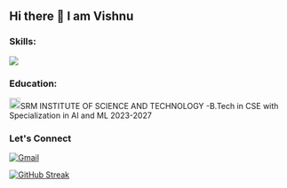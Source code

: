 ## Hi there 👋 I am Vishnu

<h3 align="left">Skills:</h3>
<img src="https://skillicons.dev/icons?i=html,css,js,c,cpp,figma,linux,java,mongodb,mysql," />

<h3 align="left">Education:</h3>
<img src="https://scet.berkeley.edu/wp-content/uploads/8.-SRM-Logo-300x300.png" width="20"/>SRM INSTITUTE OF SCIENCE AND TECHNOLOGY -B.Tech in CSE with Specialization in AI and ML 2023-2027 

<h3 align="left">Let's Connect</h3>

[![Gmail](https://img.shields.io/badge/Gmail-D14836?style=for-the-badge&logo=gmail&logoColor=white)](mailto:vishnuvadlamudi90@gmail.com)

<a href="https://git.io/streak-stats"><img src="https://github-readme-streak-stats.herokuapp.com?user=vishnu2839&theme=dark" alt="GitHub Streak" /></a>

<!--
**Vishnu2839/vishnu2839** is a ✨ _special_ ✨ repository because its `README.md` (this file) appears on your GitHub profile.

Here are some ideas to get you started:

- 🔭 I’m currently working on ...
- 🌱 I’m currently learning ...
- 👯 I’m looking to collaborate on ...
- 🤔 I’m looking for help with ...
- 💬 Ask me about ...
- 📫 How to reach me: ...
- 😄 Pronouns: ...
- ⚡ Fun fact: ...
-->
